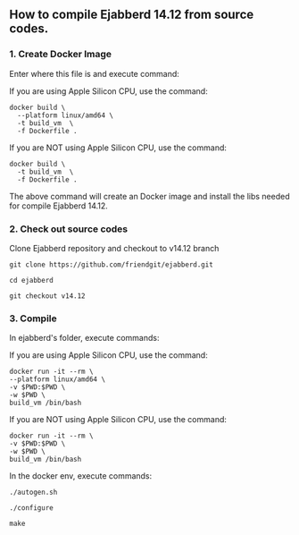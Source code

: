 ## How to compile Ejabberd 14.12 from source codes.

### 1. Create Docker Image

Enter where this file is and execute command:

If you are using Apple Silicon CPU, use the command:

```
docker build \
  --platform linux/amd64 \
  -t build_vm  \
  -f Dockerfile .
```

If you are NOT using Apple Silicon CPU, use the command:

```
docker build \
  -t build_vm  \
  -f Dockerfile .
```


The above command will create an Docker image and install the libs needed for compile Ejabberd 14.12.


### 2. Check out source codes

Clone Ejabberd repository and checkout to v14.12 branch

```
git clone https://github.com/friendgit/ejabberd.git

cd ejabberd

git checkout v14.12
```

### 3. Compile

In ejabberd's folder, execute commands:


If you are using Apple Silicon CPU, use the command:

```
docker run -it --rm \
--platform linux/amd64 \
-v $PWD:$PWD \
-w $PWD \
build_vm /bin/bash
```


If you are NOT using Apple Silicon CPU, use the command:

```
docker run -it --rm \
-v $PWD:$PWD \
-w $PWD \
build_vm /bin/bash
```

In the docker env, execute commands:

```
./autogen.sh 

./configure

make
```